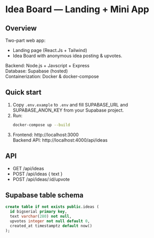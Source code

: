 # Idea Board — Landing + Mini App

## Overview
Two-part web app:
- Landing page (React.Js + Tailwind)
- Idea Board with anonymous idea posting & upvotes.

Backend: Node.js + Javscript  + Express  
Database: Supabase (hosted)  
Containerization: Docker & docker-compose

## Quick start

1. Copy `.env.example` to `.env` and fill SUPABASE_URL and SUPABASE_ANON_KEY from your Supabase project.
2. Run:
   ```bash
   docker-compose up --build
   ```
3. Frontend: http://localhost:3000  
   Backend API: http://localhost:4000/api/ideas

## API
- GET /api/ideas
- POST /api/ideas { text }
- POST /api/ideas/:id/upvote

## Supabase table schema

```sql
create table if not exists public.ideas (
  id bigserial primary key,
  text varchar(280) not null,
  upvotes integer not null default 0,
  created_at timestamptz default now()
);
```
